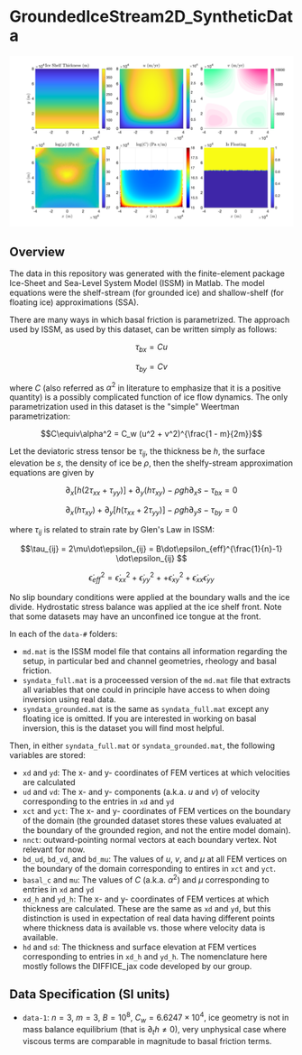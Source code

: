 # GroundedIceStream2D_SyntheticData

![Image showing an example of the generated data](data-1/syndata_full.svg)

## Overview
The data in this repository was generated with the finite-element package Ice-Sheet and Sea-Level System Model (ISSM) in Matlab. The model equations were the shelf-stream (for grounded ice) and shallow-shelf (for floating ice) approximations (SSA).

There are many ways in which basal friction is parametrized. The approach used by ISSM, as used by this dataset, can be written simply as follows:

$$ \tau_{bx} = Cu $$

$$ \tau_{by} = Cv $$ 

where $C$ (also referred as $\alpha^2$ in literature to emphasize that it is a positive quantity) is a possibly complicated function of ice flow dynamics. The only parametrization used in this dataset is the "simple" Weertman parametrization:

$$C\equiv\alpha^2 = C_w (u^2 + v^2)^{\frac{1 - m}{2m}}$$

Let the deviatoric stress tensor be $\tau_{ij}$, the thickness be $h$, the surface elevation be $s$, the density of ice be $\rho$, then the shelfy-stream approximation equations are given by 

$$ \partial_x[h(2\tau_{xx}+\tau_{yy})] + \partial_y(h\tau_{xy}) -\rho g h \partial_x s - \tau_{bx} = 0$$

$$ \partial_x(h\tau_{xy}) + \partial_y[h(\tau_{xx}+2\tau_{yy})] -\rho g h \partial_y s - \tau_{by} = 0$$

where $\tau_{ij}$ is related to strain rate by Glen's Law in ISSM:

$$\tau_{ij} = 2\mu\dot\epsilon_{ij} = B\dot\epsilon_{eff}^{\frac{1}{n}-1} \dot\epsilon_{ij} $$

$$\dot\epsilon_{eff}^2 = \dot\epsilon_{xx}^2 + \dot\epsilon_{yy}^2 + +\dot\epsilon_{xy}^2 + \dot\epsilon_{xx}\dot\epsilon_{yy} $$

No slip boundary conditions were applied at the boundary walls and the ice divide. Hydrostatic stress balance was applied at the ice shelf front. Note that some datasets may have an unconfined ice tongue at the front.

In each of the `data-#` folders:
- `md.mat` is the ISSM model file that contains all information regarding the setup, in particular bed and channel geometries, rheology and basal friction.
- `syndata_full.mat` is a proceessed version of the `md.mat` file that extracts all variables that one could in principle have access to when doing inversion using real data.
- `syndata_grounded.mat` is the same as `syndata_full.mat` except any floating ice is omitted. If you are interested in working on basal inversion, this is the dataset you will find most helpful.

Then, in either `syndata_full.mat` or `syndata_grounded.mat`, the following variables are stored:
- `xd` and `yd`: The x- and y- coordinates of FEM vertices at which velocities are calculated
- `ud` and `vd`: The x- and y- components (a.k.a. $u$ and $v$) of velocity corresponding to the entries in `xd` and `yd`
- `xct` and `yct`: The x- and y- coordinates of FEM vertices on the boundary of the domain (the grounded dataset stores these values evaluated at the boundary of the grounded region, and not the entire model domain).
- `nnct`: outward-pointing normal vectors at each boundary vertex. Not relevant for now.
- `bd_ud`, `bd_vd`, and `bd_mu`: The values of $u$, $v$, and $\mu$ at all FEM vertices on the boundary of the domain corresponding to entires in `xct` and `yct`. 
- `basal_c` and `mu`: The values of $C$ (a.k.a. $\alpha^2$) and $\mu$ corresponding to entries in `xd` and `yd`
- `xd_h` and `yd_h`: The x- and y- coordinates of FEM vertices at which thickness are calculated. These are the same as `xd` and `yd`, but this distinction is used in expectation of real data having different points where thickness data is available vs. those where velocity data is available.
- `hd` and `sd`: The thickness and surface elevation at FEM vertices corresponding to entries in `xd_h` and `yd_h`.
The nomenclature here mostly follows the DIFFICE_jax code developed by our group.

## Data Specification (SI units)
- `data-1`: $n=3$, $m=3$, $B=10^8$, $C_w=6.6247\times 10^4$, ice geometry is not in mass balance equilibrium (that is $\partial_t h \neq 0$), very unphysical case where viscous terms are comparable in magnitude to basal friction terms.
